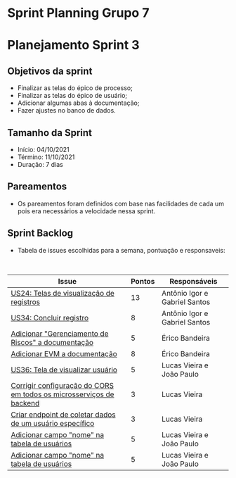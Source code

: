 # Sprint Planning Grupo 7

# Planejamento Sprint 3

## Objetivos da sprint

- Finalizar as telas do épico de processo;
- Finalizar as telas do épico de usuário;
- Adicionar algumas abas à documentação;
- Fazer ajustes no banco de dados.

## Tamanho da Sprint

- Início: 04/10/2021
- Término: 11/10/2021
- Duração: 7 dias

## Pareamentos

- Os pareamentos foram definidos com base nas facilidades de cada um pois era necessários a velocidade nessa sprint.

## Sprint Backlog

- Tabela de issues escolhidas para a semana, pontuação e responsaveis:

<br>

| Issue                                                                                                                          | Pontos | Responsáveis                  |
| ------------------------------------------------------------------------------------------------------------------------------ | ------ | ----------------------------- |
| [US24: Telas de visualização de registros](https://github.com/fga-eps-mds/2021.1-Oraculo/issues/74)                            | 13     | Antônio Igor e Gabriel Santos |
| [US34: Concluir registro](https://github.com/fga-eps-mds/2021.1-Oraculo/issues/88)                                             | 8      | Antônio Igor e Gabriel Santos |
| [Adicionar "Gerenciamento de Riscos" a documentação](https://github.com/fga-eps-mds/2021.1-Oraculo/issues/93)                  | 5      | Érico Bandeira                |
| [Adicionar EVM a documentação](https://github.com/fga-eps-mds/2021.1-Oraculo/issues/92)                                        | 8      | Érico Bandeira                |
| [US36: Tela de visualizar usuário](https://github.com/fga-eps-mds/2021.1-Oraculo/issues/90)                                    | 5      | Lucas Vieira e João Paulo     |
| [Corrigir configuração do CORS em todos os microsserviços de backend](https://github.com/fga-eps-mds/2021.1-Oraculo/issues/97) | 3      | Lucas Vieira                  |
| [Criar endpoint de coletar dados de um usuário específico](https://github.com/fga-eps-mds/2021.1-Oraculo/issues/94)            | 3      | Lucas Vieira                  |
| [Adicionar campo "nome" na tabela de usuários](https://github.com/fga-eps-mds/2021.1-Oraculo/issues/96)                        | 5      | Lucas Vieira e João Paulo     |
| [Adicionar campo "nome" na tabela de usuários](https://github.com/fga-eps-mds/2021.1-Oraculo/issues/96)                        | 5      | Lucas Vieira e João Paulo     |
